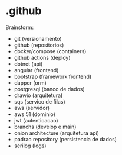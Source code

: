 # .github

Brainstorm:
- git (versionamento)
- github (repositorios)
- docker/compose (containers)
- github actions (deploy)
- dotnet (api)
- angular (frontend)
- bootstrap (framework frontend)
- dapper (orm)
- postgresql (banco de dados)
- drawio (arquitetura)
- sqs (servico de filas)
- aws (servidor)
- aws 51 (dominio)
- jwt (autenticacao)
- branchs (develop e main)
- onion architecture (arquitetura api)
- padrao repository (persistencia de dados)
- serilog (logs)
